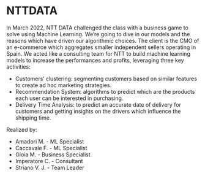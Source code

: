 # NTTDATA
In March 2022, NTT DATA challenged the class with a business game to solve using Machine Learning. We’re going to dive in our models and the reasons which have driven our algorithmic choices.
The client is the CMO of an e-commerce which aggregates smaller independent sellers operating in Spain. We acted like a consulting team for NTT to build machine learning models to increase the performances and profits, leveraging three key activities:

* Customers’ clustering: segmenting customers based on similar features to create ad hoc marketing strategies.
* Recommendation System: algorithms to predict which are the products each user can be interested in purchasing.
* Delivery Time Analysis: to predict an accurate date of delivery for customers and getting insights on the drivers which influence the shipping time.

Realized by:
* Amadori M. - ML Specialist
* Caccavale F. - ML Specialist
* Gioia M. - Business Specialist
* Imperatore C. - Consultant
* Striano V. J. - Team Leader
